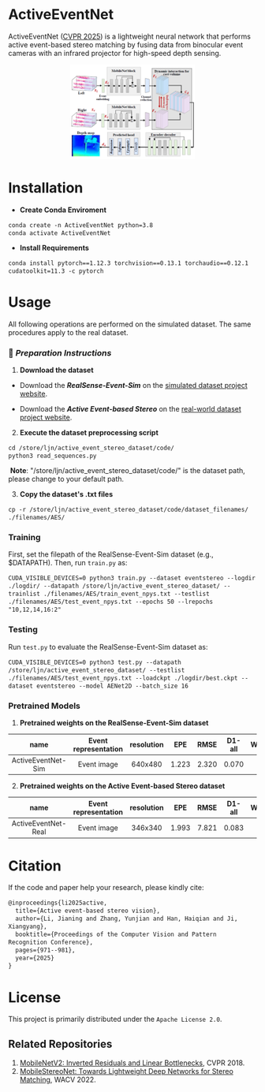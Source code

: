 # ActiveEventNet

ActiveEventNet ([CVPR 2025](https://openaccess.thecvf.com/content/CVPR2025/html/Li_Active_Event-based_Stereo_Vision_CVPR_2025_paper.html)) is a lightweight neural network that performs active event-based stereo matching by fusing data from binocular event cameras with an infrared projector for high-speed depth sensing.


<p align="center" width="50%">
<img src="assets/framework.png"  width="50%" height="40%">
</p>


# Installation

- **Create Conda Enviroment**

```
conda create -n ActiveEventNet python=3.8
conda activate ActiveEventNet
```

- **Install Requirements**
```
conda install pytorch==1.12.3 torchvision==0.13.1 torchaudio==0.12.1 cudatoolkit=11.3 -c pytorch
```

# Usage
All following operations are performed on the simulated dataset. The same procedures apply to the real dataset.

### 🌟 ***Preparation Instructions***

1. **Download the dataset**

* Download the **_RealSense-Event-Sim_** on the [simulated dataset project website](https://github.com/jianing-li/active_event_based_stereo/).

* Download the **_Active Event-based Stereo_** on the [real-world dataset project website](https://github.com/jianing-li/active_event_based_stereo/).


2. **Execute the dataset preprocessing script**

```
cd /store/ljn/active_event_stereo_dataset/code/
python3 read_sequences.py
```
&nbsp;**Note**: "/store/ljn/active_event_stereo_dataset/code/" is the dataset path, please change to your default path.


3. **Copy the dataset's .txt files**
```
cp -r /store/ljn/active_event_stereo_dataset/code/dataset_filenames/ ./filenames/AES/
```

### Training
First, set the filepath of the RealSense-Event-Sim dataset (e.g., $DATAPATH). Then, run  ```train.py``` as:
```
CUDA_VISIBLE_DEVICES=0 python3 train.py --dataset eventstereo --logdir ./logdir/ --datapath /store/ljn/active_event_stereo_dataset/ --trainlist ./filenames/AES/train_event_npys.txt --testlist ./filenames/AES/test_event_npys.txt --epochs 50 --lrepochs "10,12,14,16:2"
```

### Testing
Run ```test.py``` to evaluate the RealSense-Event-Sim dataset as:
```
CUDA_VISIBLE_DEVICES=0 python3 test.py --datapath /store/ljn/active_event_stereo_dataset/ --testlist ./filenames/AES/test_event_npys.txt --loadckpt ./logdir/best.ckpt --dataset eventstereo --model AENet2D --batch_size 16
```

### Pretrained Models

1. **Pretrained weights on the RealSense-Event-Sim dataset**

<div align="center">

| name | Event representation | resolution |EPE | RMSE | D1-all | Weights |
|:---:|:---:|:---:|:---:| :---:|:---:|:---:|
| ActiveEventNet-Sim | Event image | 640x480 | 1.223 | 2.320  | 0.070 | [ckpt](https://github.com/jianing-li/active_event_based_stereo/tree/main/ActiveEventNet) |

</div>


2. **Pretrained weights on the Active Event-based Stereo dataset**

<div align="center">

| name | Event representation | resolution |EPE | RMSE | D1-all | Weights |
|:---:|:---:|:---:|:---:| :---:|:---:|:---:|
| ActiveEventNet-Real | Event image | 346x340 | 1.993 | 7.821  | 0.083 | [ckpt](https://github.com/jianing-li/active_event_based_stereo/tree/main/ActiveEventNet) |

</div>


# Citation

If the code and paper help your research, please kindly cite:

```
@inproceedings{li2025active,
  title={Active event-based stereo vision},
  author={Li, Jianing and Zhang, Yunjian and Han, Haiqian and Ji, Xiangyang},
  booktitle={Proceedings of the Computer Vision and Pattern Recognition Conference},
  pages={971--981},
  year={2025}
}
```


# License
This project is primarily distributed under the ```Apache License 2.0```.


## Related Repositories
1. [MobileNetV2: Inverted Residuals and Linear Bottlenecks](https://github.com/tonylins/pytorch-mobilenet-v2?tab=readme-ov-file), CVPR 2018.
2. [MobileStereoNet: Towards Lightweight Deep Networks for Stereo Matching](https://openaccess.thecvf.com/content/WACV2022/papers/Shamsafar_MobileStereoNet_Towards_Lightweight_Deep_Networks_for_Stereo_Matching_WACV_2022_paper.pdf), WACV 2022.
